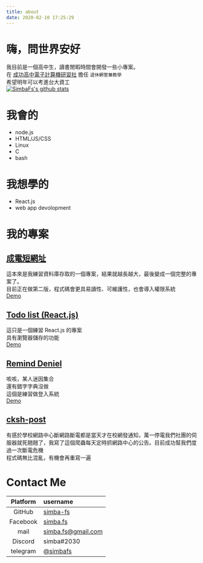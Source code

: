 ```yaml
---
title: about
date: 2020-02-10 17:25:29
---
```


# 嗨，問世界安好
我目前是一個高中生，讀書閒暇時間會開發一些小專案。  
在 [成功高中電子計算機研習社](https://ckcsc.net) 擔任 `退休網管兼教學`  
希望明年可以考進台大資工  
[![SimbaFs's github stats](https://github-readme-stats.vercel.app/api?username=simba-fs&show_icons=true&theme=nord)](https://github.com/simba-fs)

# 我會的
* node.js
* HTML/JS/CSS
* Linux
* C
* bash

# 我想學的
* React.js
* web app devolopment

# 我的專案
## [成電短網址](https://github.com/simba-fs/url-shortener)
這本來是我練習資料庫存取的一個專案，結果就越長越大，最後變成一個完整的專案了。  
目前正在做第二版，程式碼會更具易讀性、可維護性，也會導入權限系統  
[Demo](https://url.ckcsc.net)

## [Todo list (React.js)](https://github.com/simba-fs/todo)
這只是一個練習 React.js 的專案  
具有瀏覽器儲存的功能  
[Demo](https://simba-fs.github.io/todo/)

## [Remind Deniel](https://github.com/simba-fs/daniel)
咳咳，某人迷因集合  
還有錯字字典沒做  
這個是練習做登入系統   
[Demo](https://daniel.simba.nctu.me/)

## [cksh-post](https://github.com/simba-fs/cksh-post)
有感於學校網路中心斷網路斷電都是當天才在校網發通知，萬一停電我們社團的伺服器就死翹翹了，我寫了這個爬蟲每天定時抓網路中心的公告。目前成功幫我們度過一次斷電危機  
程式碼無比混亂，有機會再重寫一遍   

# Contact Me
| Platform | username                                             |
| :---:    | :---                                                 |
| GitHub   | [simba-fs](https://github.com/simba-fs)              |
| Facebook | [simba.fs](https://www.facebook.com/simba.fs/)       |
| mail     | [simba.fs@gmail.com](mailto:simba.fs+blog@gmail.com) |
| Discord  | simba#2030                                           |
| telegram | [@simbafs](https://t.me/simbafs)                     |

